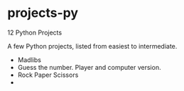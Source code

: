 # projects-py
12 Python Projects

A few Python projects, listed from easiest to intermediate.

- Madlibs
- Guess the number. Player and computer version.
- Rock Paper Scissors
- 
